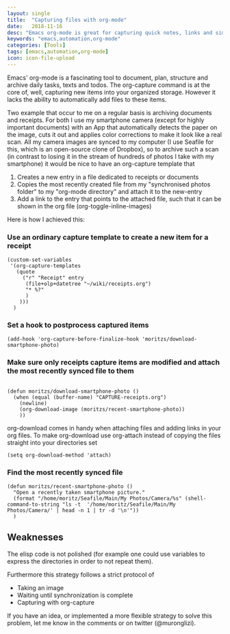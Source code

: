 ```yaml
---
layout: single
title:  "Capturing files with org-mode"
date:   2018-11-16
desc: "Emacs org-mode is great for capturing quick notes, links and similiar text based resources. However sometimes it can come in handy to store or archive a file"
keywords: "emacs,automation,org-mode"
categories: [Tools]
tags: [emacs,automation,org-mode]
icon: icon-file-upload
---
```



Emacs' org-mode is a fascinating tool to document, plan, structure and archive daily tasks, texts and todos. The org-capture command is at the core of, well, capturing new items into your organized storage. However it lacks the ability to automatically add files to these items. 

Two example that occur to me on a regular basis is archiving documents and receipts. For both I use my smartphone camera (except for highly important documents) with an App that automatically detects the paper on the image, cuts it out and applies color corrections to make it look like a real scan. All my camera images are synced to my computer (I use Seafile for this, which is an open-source clone of Dropbox), so to archive such a scan (in contrast to losing it in the stream of hundreds of photos I take with my smartphone) it would be nice to have an org-capture template that 

1. Creates a new entry in a file dedicated to receipts or documents
2. Copies the most recently created file from my "synchronised photos folder" to my "org-mode directory" and attach it to the new-entry
3. Add a link to the entry that points to the attached file, such that it can be shown in the org file (org-toggle-inline-images)

Here is how I achieved this:

### Use an ordinary capture template to create a new item for a receipt

```
(custom-set-variables
 '(org-capture-templates
   (quote
     ("r" "Receipt" entry
      (file+olp+datetree "~/wiki/receipts.org")
      "* %?"
      )
    )))
  )
 ``` 

### Set a hook to postprocess captured items

```
(add-hook 'org-capture-before-finalize-hook 'moritzs/download-smartphone-photo)
```

### Make sure only receipts capture items are modified and attach the most recently synced file to them


```

(defun moritzs/download-smartphone-photo ()
  (when (equal (buffer-name) "CAPTURE-receipts.org")
    (newline)
    (org-download-image (moritzs/recent-smartphone-photo))
    ))
```

org-download comes in handy when attaching files and adding links in your org files. To make org-download use org-attach instead of copying the files straight into your directories set 

```
(setq org-download-method 'attach)
```

### Find the most recently synced file

```
(defun moritzs/recent-smartphone-photo ()
  "Open a recently taken smartphone picture."
  (format "/home/moritz/Seafile/Main/My Photos/Camera/%s" (shell-command-to-string "ls -t  '/home/moritz/Seafile/Main/My Photos/Camera/' | head -n 1 | tr -d '\n'"))
  )
```

## Weaknesses

The elisp code is not polished (for example one could use variables to express the directories in order to not repeat them).

Furthermore this strategy follows a strict protocol of 

- Taking an image
- Waiting until synchronization is complete
- Capturing with org-capture

If you have an idea, or implemented a more flexible strategy to solve this problem, let me know in the comments or on twitter (@muronglizi).
